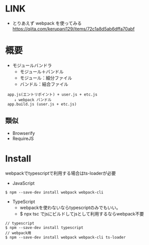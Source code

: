 # LINK

- とりあえず webpack を使ってみる
https://qiita.com/kerupani129/items/72c1a8d5ab6dffa70abf


# 概要

- モジュールバンドラ
    - モジュール＋バンドル
    - モジュール：細分ファイル
    - バンドル：結合ファイル

```
 app.js(エントリポイント) + user.js + etc.js
    ↓ webpack バンドル
 app.build.js (user.js + etc.js)
```

## 類似

- Browserify
- RequireJS


# Install

webpackでtypescriptで利用する場合はts-loaderが必要

- JavaScript
```shell
$ npm --save-dev install webpack webpack-cli
```

- TypeScript
    - webpackを使わないならtypescriptのみでもいい。
    - $ npx tsc でjsにビルドしてjsとして利用するならwebpack不要
```shell
// typescript
$ npm --save-dev install typescript
// webpack用
$ npm --save-dev install webpack webpack-cli ts-loader
```


